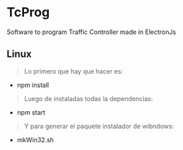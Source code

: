# TcProg
Software to program Traffic Controller made in ElectronJs

## Linux
> Lo primero que hay que hacer es:
- npm install
> Luego de instaladas todas la dependencias:
- npm start
> Y para generar el paquete instalador de wibndows:
- mkWin32.sh
